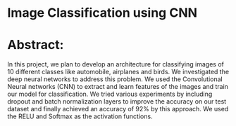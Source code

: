 # Image Classification using CNN

# Abstract:

In this project, we plan to develop an architecture for classifying images of 10 different classes like automobile, airplanes and birds. We investigated the deep neural networks to address this problem. We used the Convolutional Neural networks (CNN) to extract and learn features of the images and train our model for classification. We tried various experiments by including dropout and batch normalization layers to improve the accuracy on our test dataset and finally achieved an accuracy of 92% by this approach. We used the RELU and Softmax as the activation functions.
